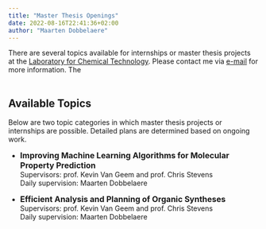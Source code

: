 ```yaml
---
title: "Master Thesis Openings"
date: 2022-08-16T22:41:36+02:00
author: "Maarten Dobbelaere"
---
```


There are several topics available for internships or master thesis projects at the [Laboratory for Chemical Technology](https://www.lct.ugent.be). Please contact me via [e-mail](mailto:mrodobbe.Dobbelaere@UGent.be) for more information. The 
<br>
<br>

## Available Topics

Below are two topic categories in which master thesis projects or internships are possible. Detailed plans are determined based on ongoing work.

* <span style="font-size:16px;">**Improving Machine Learning Algorithms for Molecular Property Prediction**</span>  
    Supervisors: prof. Kevin Van Geem and prof. Chris Stevens  
    Daily supervision: Maarten Dobbelaere


* <span style="font-size:16px;">**Efficient Analysis and Planning of Organic Syntheses**</span>  
    Supervisors: prof. Kevin Van Geem and prof. Chris Stevens  
    Daily supervision: Maarten Dobbelaere

